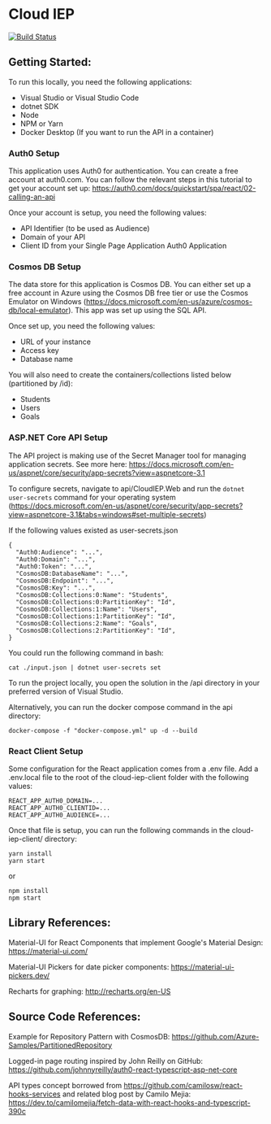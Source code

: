 # Cloud IEP

[![Build Status](https://dev.azure.com/joshuahunsberger/Hunsberger/_apis/build/status/joshuahunsberger.CloudIEP?branchName=master)](https://dev.azure.com/joshuahunsberger/Hunsberger/_build/latest?definitionId=3&branchName=master)

## Getting Started:

To run this locally, you need the following applications:

- Visual Studio or Visual Studio Code
- dotnet SDK
- Node
- NPM or Yarn
- Docker Desktop (If you want to run the API in a container)

### Auth0 Setup

This application uses Auth0 for authentication.  You can create a free account at auth0.com.  You can follow the relevant steps in this tutorial to get your account set up: https://auth0.com/docs/quickstart/spa/react/02-calling-an-api

Once your account is setup, you need the following values:
- API Identifier (to be used as Audience)
- Domain of your API
- Client ID from your Single Page Application Auth0 Application

### Cosmos DB Setup

The data store for this application is Cosmos DB.  You can either set up a free account in Azure using the Cosmos DB free tier or use the Cosmos Emulator on Windows (https://docs.microsoft.com/en-us/azure/cosmos-db/local-emulator).  This app was set up using the SQL API.

Once set up, you need the following values:
- URL of your instance
- Access key
- Database name

You will also need to create the containers/collections listed below (partitioned by /id):
- Students
- Users
- Goals

### ASP.NET Core API Setup

The API project is making use of the Secret Manager tool for managing application secrets.
See more here:
https://docs.microsoft.com/en-us/aspnet/core/security/app-secrets?view=aspnetcore-3.1

To configure secrets, navigate to api/CloudIEP.Web and run the `dotnet user-secrets` command for your operating system (https://docs.microsoft.com/en-us/aspnet/core/security/app-secrets?view=aspnetcore-3.1&tabs=windows#set-multiple-secrets)

If the following values existed as user-secrets.json
```
{
  "Auth0:Audience": "...",
  "Auth0:Domain": "...",
  "Auth0:Token": "...",
  "CosmosDB:DatabaseName": "...",
  "CosmosDB:Endpoint": "...",
  "CosmosDB:Key": "...",
  "CosmosDB:Collections:0:Name": "Students",
  "CosmosDB:Collections:0:PartitionKey": "Id",
  "CosmosDB:Collections:1:Name": "Users",
  "CosmosDB:Collections:1:PartitionKey": "Id",
  "CosmosDB:Collections:2:Name": "Goals",
  "CosmosDB:Collections:2:PartitionKey": "Id",
}
```
You could run the following command in bash:

`cat ./input.json | dotnet user-secrets set`

To run the project locally, you open the solution in the /api directory in your preferred version of Visual Studio.

Alternatively, you can run the docker compose command in the api directory:

`docker-compose -f "docker-compose.yml" up -d --build`

### React Client Setup

Some configuration for the React application comes from a .env file.  Add a .env.local file to the root of the cloud-iep-client folder with the following values:

```
REACT_APP_AUTH0_DOMAIN=...
REACT_APP_AUTH0_CLIENTID=...
REACT_APP_AUTH0_AUDIENCE=...
```

Once that file is setup, you can run the following commands in the cloud-iep-client/ directory:
```
yarn install
yarn start
```

or

```
npm install
npm start
```
## Library References:

Material-UI for React Components that implement Google's Material Design: https://material-ui.com/

Material-UI Pickers for date picker components: https://material-ui-pickers.dev/

Recharts for graphing: http://recharts.org/en-US

## Source Code References:
Example for Repository Pattern with CosmosDB: https://github.com/Azure-Samples/PartitionedRepository


Logged-in page routing inspired by John Reilly on GitHub: https://github.com/johnnyreilly/auth0-react-typescript-asp-net-core


API types concept borrowed from https://github.com/camilosw/react-hooks-services and related blog post by Camilo Mejia: https://dev.to/camilomejia/fetch-data-with-react-hooks-and-typescript-390c
